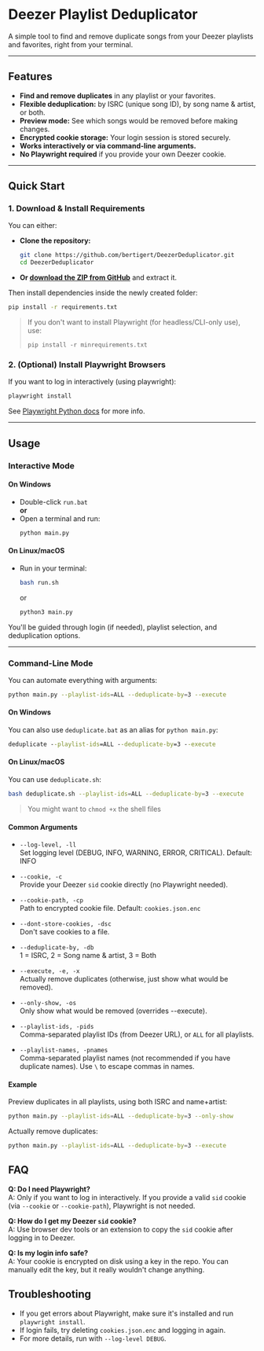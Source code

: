 # Deezer Playlist Deduplicator

A simple tool to find and remove duplicate songs from your Deezer playlists and favorites, right from your terminal.

---

## Features

- **Find and remove duplicates** in any playlist or your favorites.
- **Flexible deduplication:** by ISRC (unique song ID), by song name & artist, or both.
- **Preview mode:** See which songs would be removed before making changes.
- **Encrypted cookie storage:** Your login session is stored securely.
- **Works interactively or via command-line arguments.**
- **No Playwright required** if you provide your own Deezer cookie.

---

## Quick Start

### 1. Download & Install Requirements

You can either:

- **Clone the repository:**
    ```sh
    git clone https://github.com/bertigert/DeezerDeduplicator.git
    cd DeezerDeduplicator
    ```
- **Or [download the ZIP from GitHub](https://github.com/bertigert/DeezMod/archive/refs/heads/main.zip)** and extract it.

Then install dependencies inside the newly created folder:

```sh
pip install -r requirements.txt
```

> If you don't want to install Playwright (for headless/CLI-only use), use:
> ```
> pip install -r minrequirements.txt
> ```

### 2. (Optional) Install Playwright Browsers

If you want to log in interactively (using playwright):

```sh
playwright install
```
See [Playwright Python docs](https://playwright.dev/python/docs/intro) for more info.

---

## Usage

### Interactive Mode

#### On Windows

- Double-click `run.bat`  
  **or**
- Open a terminal and run:
    ```sh
    python main.py
    ```

#### On Linux/macOS

- Run in your terminal:
    ```sh
    bash run.sh
    ```
  or
    ```sh
    python3 main.py
    ```

You'll be guided through login (if needed), playlist selection, and deduplication options.

---

### Command-Line Mode

You can automate everything with arguments:

```sh
python main.py --playlist-ids=ALL --deduplicate-by=3 --execute
```

#### On Windows

You can also use `deduplicate.bat` as an alias for `python main.py`:
```bat
deduplicate --playlist-ids=ALL --deduplicate-by=3 --execute
```

#### On Linux/macOS

You can use `deduplicate.sh`:
```sh
bash deduplicate.sh --playlist-ids=ALL --deduplicate-by=3 --execute
```
> You might want to `chmod +x` the shell files

#### Common Arguments

- `--log-level, -ll`  
  Set logging level (DEBUG, INFO, WARNING, ERROR, CRITICAL). Default: INFO

- `--cookie, -c`  
  Provide your Deezer `sid` cookie directly (no Playwright needed).

- `--cookie-path, -cp`  
  Path to encrypted cookie file. Default: `cookies.json.enc`

- `--dont-store-cookies, -dsc`  
  Don't save cookies to a file.

- `--deduplicate-by, -db`  
  1 = ISRC, 2 = Song name & artist, 3 = Both

- `--execute, -e, -x`  
  Actually remove duplicates (otherwise, just show what would be removed).

- `--only-show, -os`  
  Only show what would be removed (overrides --execute).

- `--playlist-ids, -pids`  
  Comma-separated playlist IDs (from Deezer URL), or `ALL` for all playlists.

- `--playlist-names, -pnames`  
  Comma-separated playlist names (not recommended if you have duplicate names). Use `\` to escape commas in names.

#### Example

Preview duplicates in all playlists, using both ISRC and name+artist:

```sh
python main.py --playlist-ids=ALL --deduplicate-by=3 --only-show
```

Actually remove duplicates:

```sh
python main.py --playlist-ids=ALL --deduplicate-by=3 --execute
```

## FAQ

**Q: Do I need Playwright?**  
A: Only if you want to log in interactively. If you provide a valid `sid` cookie (via `--cookie` or `--cookie-path`), Playwright is not needed.

**Q: How do I get my Deezer `sid` cookie?**  
A: Use browser dev tools or an extension to copy the `sid` cookie after logging in to Deezer.

**Q: Is my login info safe?**  
A: Your cookie is encrypted on disk using a key in the repo. You can manually edit the key, but it really wouldn't change anything.


## Troubleshooting

- If you get errors about Playwright, make sure it's installed and run `playwright install`.
- If login fails, try deleting `cookies.json.enc` and logging in again.
- For more details, run with `--log-level DEBUG`.
